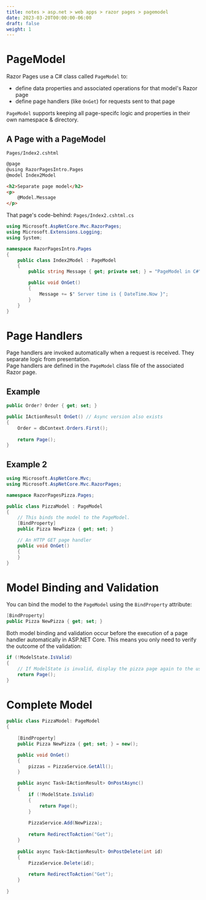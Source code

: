 ```yaml
---
title: notes > asp.net > web apps > razor pages > pagemodel
date: 2023-03-20T00:00:00-06:00
draft: false
weight: 1
---
```


# PageModel
Razor Pages use a C# class called `PageModel` to: 
- define data properties and associated operations for that model's Razor page
- define page handlers (like `OnGet`) for requests sent to that page

`PageModel` supports keeping all page-specifc logic and properties in their own namespace & directory.

## A Page with a PageModel
`Pages/Index2.cshtml`
```html
@page
@using RazorPagesIntro.Pages
@model Index2Model

<h2>Separate page model</h2>
<p>
    @Model.Message
</p>
```

That page's code-behind:
`Pages/Index2.cshtml.cs`
```cs
using Microsoft.AspNetCore.Mvc.RazorPages;
using Microsoft.Extensions.Logging;
using System;

namespace RazorPagesIntro.Pages
{
    public class Index2Model : PageModel
    {
        public string Message { get; private set; } = "PageModel in C#";

        public void OnGet()
        {
            Message += $" Server time is { DateTime.Now }";
        }
    }
}
```

# Page Handlers
Page handlers are invoked automatically when a request is received.  They separate logic from presentation.  
Page handlers are defined in the `PageModel` class file of the associated Razor page.

## Example
```cs
public Order? Order { get; set; }

public IActionResult OnGet() // Async version also exists
{
    Order = dbContext.Orders.First();
    
    return Page();
}
```

## Example 2
```cs
using Microsoft.AspNetCore.Mvc;
using Microsoft.AspNetCore.Mvc.RazorPages;

namespace RazorPagesPizza.Pages;

public class PizzaModel : PageModel
{
    // This binds the model to the PageModel.
    [BindProperty]
    public Pizza NewPizza { get; set; }

    // An HTTP GET page handler
    public void OnGet()
    {
    }
}
```

# Model Binding and Validation
You can bind the model to the `PageModel` using the `BindProperty` attribute:
```cs
[BindProperty]
public Pizza NewPizza { get; set; }
```

Both model binding and validation occur before the execution of a page handler automatically in ASP.NET Core.
This means you only need to verify the outcome of the validation:
```cs
if (!ModelState.IsValid)
{
    // If ModelState is invalid, display the pizza page again to the user.
    return Page();
}
```

# Complete Model
```cs
public class PizzaModel: PageModel
{
    
	[BindProperty]
	public Pizza NewPizza { get; set; } = new();

	public void OnGet()
	{
		pizzas = PizzaService.GetAll();
	}

	public async Task<IActionResult> OnPostAsync()
	{
		if (!ModelState.IsValid)
		{
			return Page();
		}
		
		PizzaService.Add(NewPizza);
	
		return RedirectToAction("Get");
	}
	
	public async Task<IActionResult> OnPostDelete(int id)
	{
	    PizzaService.Delete(id);
	
	    return RedirectToAction("Get");
	}
	
}
```
